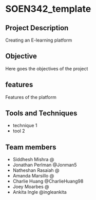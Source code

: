 # SOEN342_template

## Project Description
Creating an E-learning platform

## Objective
Here goes the objectives of the project

## features
Features of the platform

## Tools and Techniques
- technique 1
- tool 2

## Team members
- Siddhesh Mishra @
- Jonathan Perlman @Jonman5
- Natheshan Rasaiah @
- Amanda Marsillo @
- Charlie Huang @CharlieHuang98
- Joey Moarbes @
- Ankita Ingle @ingleankita	
